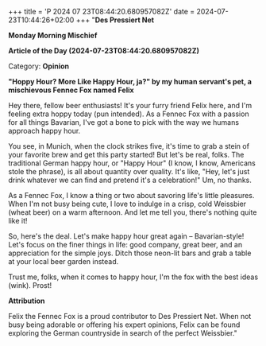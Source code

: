 +++
title = 'P 2024 07 23T08:44:20.680957082Z'
date = 2024-07-23T10:44:26+02:00
+++
"**Des Pressiert Net**

**Monday Morning Mischief**

**Article of the Day (2024-07-23T08:44:20.680957082Z)**

Category: **Opinion**

**\"Hoppy Hour? More Like Happy Hour, ja?\" by my human servant's pet, a mischievous Fennec Fox named Felix**

Hey there, fellow beer enthusiasts! It's your furry friend Felix here, and I'm feeling extra hoppy today (pun intended). As a Fennec Fox with a passion for all things Bavarian, I've got a bone to pick with the way we humans approach happy hour.

You see, in Munich, when the clock strikes five, it's time to grab a stein of your favorite brew and get this party started! But let's be real, folks. The traditional German happy hour, or \"Happy Hour\" (I know, I know, Americans stole the phrase), is all about quantity over quality. It's like, \"Hey, let's just drink whatever we can find and pretend it's a celebration!\" Um, no thanks.

As a Fennec Fox, I know a thing or two about savoring life's little pleasures. When I'm not busy being cute, I love to indulge in a crisp, cold Weissbier (wheat beer) on a warm afternoon. And let me tell you, there's nothing quite like it!

So, here's the deal. Let's make happy hour great again – Bavarian-style! Let's focus on the finer things in life: good company, great beer, and an appreciation for the simple joys. Ditch those neon-lit bars and grab a table at your local beer garden instead.

Trust me, folks, when it comes to happy hour, I'm the fox with the best ideas (wink). Prost!

**Attribution**

Felix the Fennec Fox is a proud contributor to Des Pressiert Net. When not busy being adorable or offering his expert opinions, Felix can be found exploring the German countryside in search of the perfect Weissbier."
